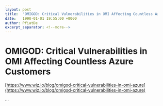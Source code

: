 ```yaml
---
layout: post
title:  "OMIGOD: Critical Vulnerabilities in OMI Affecting Countless Azure Customers"
date:   1990-01-01 19:55:00 +0000
author: PfiatDe
excerpt_separator: <!--more-->
---
```


# OMIGOD: Critical Vulnerabilities in OMI Affecting Countless Azure Customers

[https://www.wiz.io/blog/omigod-critical-vulnerabilities-in-omi-azure](https://www.wiz.io/blog/omigod-critical-vulnerabilities-in-omi-azure)

...
<!--more-->

